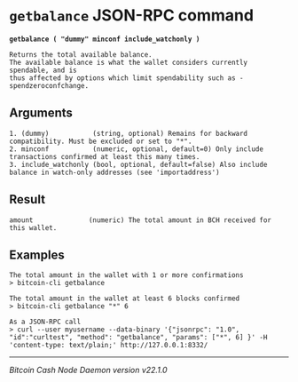 `getbalance` JSON-RPC command
=============================

**`getbalance ( "dummy" minconf include_watchonly )`**

```
Returns the total available balance.
The available balance is what the wallet considers currently spendable, and is
thus affected by options which limit spendability such as -spendzeroconfchange.
```

Arguments
---------

```
1. (dummy)           (string, optional) Remains for backward compatibility. Must be excluded or set to "*".
2. minconf           (numeric, optional, default=0) Only include transactions confirmed at least this many times.
3. include_watchonly (bool, optional, default=false) Also include balance in watch-only addresses (see 'importaddress')
```

Result
------

```
amount              (numeric) The total amount in BCH received for this wallet.
```

Examples
--------

```
The total amount in the wallet with 1 or more confirmations
> bitcoin-cli getbalance

The total amount in the wallet at least 6 blocks confirmed
> bitcoin-cli getbalance "*" 6

As a JSON-RPC call
> curl --user myusername --data-binary '{"jsonrpc": "1.0", "id":"curltest", "method": "getbalance", "params": ["*", 6] }' -H 'content-type: text/plain;' http://127.0.0.1:8332/
```

***

*Bitcoin Cash Node Daemon version v22.1.0*
